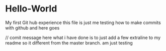 # Hello-World
My first Git hub experience
this file is just me testing how to make commits with github
and here goes

// comit message
here what i have done is to just add a few extraline to my readme so it different from the master branch. am just testing
